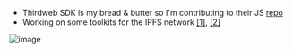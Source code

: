 - Thirdweb SDK is my bread & butter so I'm contributing to their JS [repo](https://github.com/kienngo98/thirdweb-dev-js)
- Working on some toolkits for the IPFS network [[1]](https://github.com/kienngo98/ipfs-remote-pin), [[2]](https://github.com/kienngo98/ipfs-light-client)

![image](https://github.com/kienngo98/kienngo98/assets/26052673/a9540f28-c6a4-4487-b95f-523f3e94b53c)
